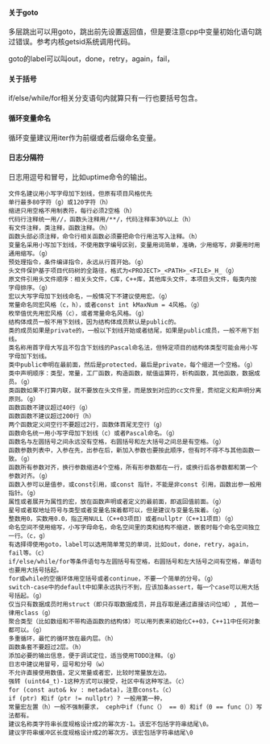 #### 关于goto

多层跳出可以用goto，跳出前先设置返回值，但是要注意cpp中变量初始化语句跳过错误。参考内核getsid系统调用代码。

goto的label可以叫out，done，retry，again，fail，


#### 关于括号

if/else/while/for相关分支语句内就算只有一行也要括号包含。

#### 循环变量命名

循环变量建议用iter作为前缀或者后缀命名变量。

#### 日志分隔符

日志用逗号和冒号，比如uptime命令的输出。


    文件名建议用小写字母加下划线，但原有项目风格优先
    单行最多80字符（g）或120字符（h）
    缩进只用空格不用制表符，每行必须2空格（h）
    代码行注释统一用//，函数头注释用/**/，代码注释率30%以上（h）
    有文件注释，类注释，函数注释。（h）
    函数头部必须注释，命令行相关函数必须要把命令行用法写入注释。（h）
    变量名采用小写加下划线，不使用数字编号区别，变量用词简单，准确，少用缩写，非要用时用通用缩写。（g）
    预处理指令，条件编译指令，永远从行首开始。（g）
    头文件保护基于项目代码树的全路径，格式为<PROJECT>_<PATH>_<FILE>_H_（g）
    原文件引用头文件顺序：相关头文件，C库，C++库，其他库头文件，本项目头文件，每类内按字母排序。（g）
    宏以大写字母加下划线命名，一般情况下不建议使用宏。（g）
    常量命名同宏风格（c，h），或者const int kMaxNum = 4风格。（g）
    枚举值优先用宏风格（c），或者常量命名风格。（g）
    结构体成员一般不用下划线，因为结构体成员默认是public的。
    类的成员如果是private的，一般以下划线开始或者结尾，如果是public成员，一般不用下划线。
    类名称用首字母大写且不包含下划线的Pascal命名法，但特定项目的结构体类型可能会用小写字母加下划线。
    类中public申明在最前面，然后是protected，最后是private，每个缩进一个空格。（g）
    类中声明顺序：类型，常量，工厂函数，构造函数，赋值运算符，析构函数，其他函数，数据成员。（g）
    类函数如果不打算内联，就不要放在头文件里，而是放到对应的cc文件里，贯彻定义和声明分离原则。（g）
    函数函数不建议超过40行（g）
    函数函数不建议超过200行（h）
    两个函数定义间空行不要超过2行，函数体首尾无空行（g）
    函数命名统一用小写字母加下划线（c）或者Pascal命名。（g）
    函数名与左圆括号之间永远没有空格，右圆括号和左大括号之间总是有空格。（g）
    函数参数列表中，入参在先，出参在后，新加入参数也要按此顺序，但有时不得不与其他函数一致。（g）
    函数所有参数对齐，换行参数缩进4个空格，所有形参数都在一行，或换行后各参数都和第一个参数对齐。（g）
    函数入参可以是值参，或const引用，或const 指针，不能是非const 引用，函数出参一般用指针。（g）
    属性或者展开为属性的宏，放在函数声明或者定义的最前面，即返回值前面。（g）
    星号或者取地址符号与类型或者变量名挨着都可以，但是建议与变量名挨着。（g）
    整数用0，实数用0.0，指正用NULL（C++03项目）或者nullptr（C++11项目）（g）
    命名空间不使用缩写，小写字母命名，命名空间里的类和结构不缩进，嵌套时每个命名空间独立一行。（c，g）
    有选择得使用goto，label可以选用简单常见的单词，比如out，done，retry，again，fail等。（c）
    if/else/while/for等条件语句与左圆括号有空格，右圆括号和左大括号之间有空格，单语句也要用大括号括起。
    for或while的空循环体用空括号或者continue，不要一个简单的分号。（g）
    switch-case中的default中如果永远执行不到，应该加条assert，每一个case可以用大括号括起。（g）
    仅当只有数据成员时用struct（即只存取数据成员，并且存取是通过直接访问位域）, 其他一律用class（g）
    聚合类型（比如数组和不带构造函数的结构体）可以用列表来初始化C++03，C++11中任何对象都可以。（g）
    多重循环，最忙的循环放在最内层。（h）
    函数条套不要超过2层。（h）
    添加必要的输出信息，便于调试定位，适当使用TODO注释。（g）
    日志中建议用冒号，逗号和分号（w）
    不允许直接使用数值，定义常量或者宏，比较时常量放左边。
    强转 (uint64_t)-1这种方式可以接受，社区中有这种写法。（c）
    for (const auto& kv : metadata)，注意const。（c）
    if (ptr) 和if（ptr != nullptr）? 一般用第一种，
    常量宏左置（h）一般不强制要求， ceph中if（func（） == 0）和if（0 == func（））写法都有。
    建议名称类字符串长度规格设计成2的幂次方-1。该宏不包括字符串结尾\0。
    建议字符串缓冲区长度规格设计成2的幂次方。该宏包括字符串结尾\0

